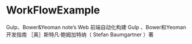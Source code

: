 # WorkFlowExample
Gulp、Bower&amp;Yeoman note’s
Web 前端自动化构建
Gulp 、Bower和Yeoman 开发指南
［奥］斯特凡·鲍姆加特纳（ Stefan Baumgartner ）著
